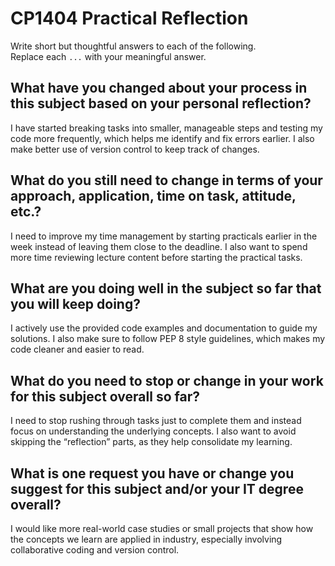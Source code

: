# CP1404 Practical Reflection

Write short but thoughtful answers to each of the following.  
Replace each `...` with your meaningful answer.

## What have you changed about your process in this subject based on your personal reflection?

I have started breaking tasks into smaller, manageable steps and testing my code more frequently, which helps me identify and fix errors earlier. I also make better use of version control to keep track of changes.

## What do you still need to change in terms of your approach, application, time on task, attitude, etc.?

I need to improve my time management by starting practicals earlier in the week instead of leaving them close to the deadline. I also want to spend more time reviewing lecture content before starting the practical tasks.

## What are you doing well in the subject so far that you will keep doing?

I actively use the provided code examples and documentation to guide my solutions. I also make sure to follow PEP 8 style guidelines, which makes my code cleaner and easier to read.

## What do you need to stop or change in your work for this subject overall so far?

I need to stop rushing through tasks just to complete them and instead focus on understanding the underlying concepts. I also want to avoid skipping the “reflection” parts, as they help consolidate my learning.

## What is one request you have or change you suggest for this subject and/or your IT degree overall?

I would like more real-world case studies or small projects that show how the concepts we learn are applied in industry, especially involving collaborative coding and version control.

